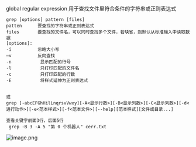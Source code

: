global regular expression 用于查找文件里符合条件的字符串或正则表达式


```text
grep [options] pattern [files]
patten 		要查找的字符串或正则表达式
files		要查找的文件名，可以同时查找多个文件，若缺省，则默认从标准输入中读取数据
[options]:
-i			忽略大小写
—v			反向查找
-n           显示匹配的行号
-l           只打印匹配的文件名
-c           只打印匹配的行数
-E           将样式延伸为正则表达式


或
grep [-abcEFGhHilLnqrsvVwxy][-A<显示行数>][-B<显示列数>][-C<显示列数>][-d<进行动作>][-e<范本样式>][-f<范本文件>][--help][范本样式][文件或目录...]

查看关键字前面3行，后面5行
 grep -B 3 -A 5 "第 0 个机器人" cerr.txt
```

![image.png](https://yaaame-1317851743.cos.ap-beijing.myqcloud.com/20240105194513.png)


